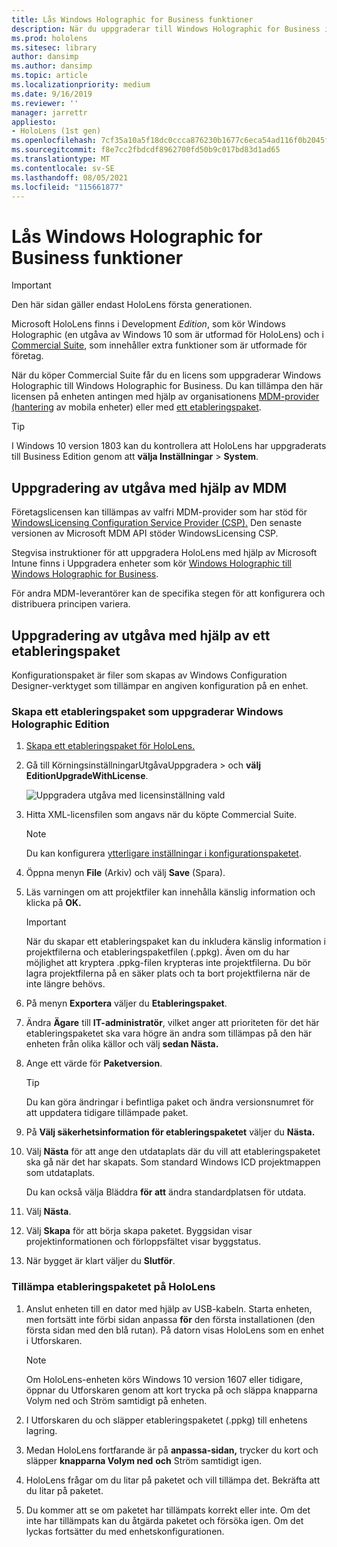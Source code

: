 ```yaml
---
title: Lås Windows Holographic for Business funktioner
description: När du uppgraderar till Windows Holographic for Business innehåller HoloLens extra funktioner som är utformade för företag.
ms.prod: hololens
ms.sitesec: library
author: dansimp
ms.author: dansimp
ms.topic: article
ms.localizationpriority: medium
ms.date: 9/16/2019
ms.reviewer: ''
manager: jarrettr
appliesto:
- HoloLens (1st gen)
ms.openlocfilehash: 7cf35a10a5f18dc0ccca876230b1677c6eca54ad116f0b2045fc1b269ac6c4b0
ms.sourcegitcommit: f8e7cc2fbdcdf8962700fd50b9c017bd83d1ad65
ms.translationtype: MT
ms.contentlocale: sv-SE
ms.lasthandoff: 08/05/2021
ms.locfileid: "115661877"
---
```

# <a name="unlock-windows-holographic-for-business-features"></a>Lås Windows Holographic for Business funktioner

> [!IMPORTANT]
> Den här sidan gäller endast HoloLens första generationen.

Microsoft HoloLens finns i Development *Edition*, som kör Windows Holographic (en utgåva av Windows 10 som är utformad för HoloLens) och i [Commercial Suite](hololens-commercial-features.md), som innehåller extra funktioner som är utformade för företag.

När du köper Commercial Suite får du en licens som uppgraderar Windows Holographic till Windows Holographic for Business. Du kan tillämpa den här licensen på enheten antingen med hjälp av organisationens [MDM-provider (hantering](#edition-upgrade-by-using-mdm) av mobila enheter) eller med [ett etableringspaket](#edition-upgrade-by-using-a-provisioning-package).

> [!TIP]
> I Windows 10 version 1803 kan du kontrollera att HoloLens har uppgraderats till Business Edition genom att **välja Inställningar**  >  **System**.

## <a name="edition-upgrade-by-using-mdm"></a>Uppgradering av utgåva med hjälp av MDM

Företagslicensen kan tillämpas av valfri MDM-provider som har stöd för [WindowsLicensing Configuration Service Provider (CSP).](https://msdn.microsoft.com/library/windows/hardware/dn904983.aspx) Den senaste versionen av Microsoft MDM API stöder WindowsLicensing CSP.

Stegvisa instruktioner för att uppgradera HoloLens med hjälp av Microsoft Intune finns i Uppgradera enheter som kör [Windows Holographic till Windows Holographic for Business](/intune/holographic-upgrade).

 För andra MDM-leverantörer kan de specifika stegen för att konfigurera och distribuera principen variera.

## <a name="edition-upgrade-by-using-a-provisioning-package"></a>Uppgradering av utgåva med hjälp av ett etableringspaket

Konfigurationspaket är filer som skapas av Windows Configuration Designer-verktyget som tillämpar en angiven konfiguration på en enhet.

### <a name="create-a-provisioning-package-that-upgrades-the-windows-holographic-edition"></a>Skapa ett etableringspaket som uppgraderar Windows Holographic Edition

1. [Skapa ett etableringspaket för HoloLens.](hololens-provisioning.md)
1. Gå till KörningsinställningarUtgåvaUppgradera   >  och **välj EditionUpgradeWithLicense**.

    ![Uppgradera utgåva med licensinställning vald](images/icd1.png)

1. Hitta XML-licensfilen som angavs när du köpte Commercial Suite.

    > [!NOTE]
    > Du kan konfigurera [ytterligare inställningar i konfigurationspaketet](hololens-provisioning.md).

1. Öppna menyn **File** (Arkiv) och välj **Save** (Spara). 

1. Läs varningen om att projektfiler kan innehålla känslig information och klicka på **OK.**

    > [!IMPORTANT]
    > När du skapar ett etableringspaket kan du inkludera känslig information i projektfilerna och etableringspaketfilen (.ppkg). Även om du har möjlighet att kryptera .ppkg-filen krypteras inte projektfilerna. Du bör lagra projektfilerna på en säker plats och ta bort projektfilerna när de inte längre behövs.

1. På menyn **Exportera** väljer du **Etableringspaket**.

1. Ändra **Ägare** till **IT-administratör**, vilket anger att prioriteten för det här etableringspaketet ska vara högre än andra som tillämpas på den här enheten från olika källor och välj **sedan Nästa.**

1. Ange ett värde för **Paketversion**.

    > [!TIP]
    > Du kan göra ändringar i befintliga paket och ändra versionsnumret för att uppdatera tidigare tillämpade paket.

1. På **Välj säkerhetsinformation för etableringspaketet** väljer du **Nästa.**

1. Välj **Nästa** för att ange den utdataplats där du vill att etableringspaketet ska gå när det har skapats. Som standard Windows ICD projektmappen som utdataplats.

    Du kan också välja Bläddra **för att** ändra standardplatsen för utdata.

1. Välj **Nästa**.

1. Välj **Skapa** för att börja skapa paketet. Byggsidan visar projektinformationen och förloppsfältet visar byggstatus.

1. När bygget är klart väljer du **Slutför**.

### <a name="apply-the-provisioning-package-to-hololens"></a>Tillämpa etableringspaketet på HoloLens

1. Anslut enheten till en dator med hjälp av USB-kabeln. Starta enheten, men fortsätt inte förbi sidan anpassa **för** den första installationen (den första sidan med den blå rutan). På datorn visas HoloLens som en enhet i Utforskaren.

    > [!NOTE]
    > Om HoloLens-enheten körs Windows 10 version 1607 eller tidigare, öppnar du Utforskaren genom att kort  trycka på  och släppa knapparna Volym ned och Ström samtidigt på enheten.

1. I Utforskaren du och släpper etableringspaketet (.ppkg) till enhetens lagring.

1. Medan HoloLens fortfarande är på **anpassa-sidan,** trycker du kort och släpper **knapparna Volym ned** **och** Ström samtidigt igen.

1. HoloLens frågar om du litar på paketet och vill tillämpa det. Bekräfta att du litar på paketet.

1. Du kommer att se om paketet har tillämpats korrekt eller inte. Om det inte har tillämpats kan du åtgärda paketet och försöka igen. Om det lyckas fortsätter du med enhetskonfigurationen.
